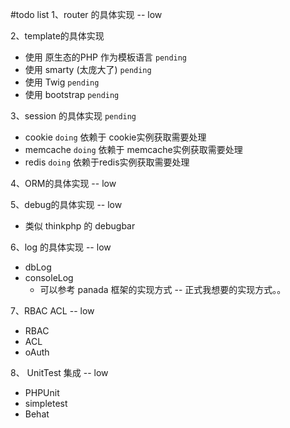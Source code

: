 #todo list
1、router 的具体实现  -- low

2、template的具体实现

   * 使用 原生态的PHP 作为模板语言  `pending`
   * 使用 smarty (太庞大了)  `pending`
   * 使用 Twig  `pending`
   * 使用 bootstrap  `pending`

3、session 的具体实现   `pending`

   * cookie   `doing` 依赖于 cookie实例获取需要处理
   * memcache   `doing`  依赖于 memcache实例获取需要处理
   * redis   `doing`  依赖于redis实例获取需要处理

4、ORM的具体实现 -- low

5、debug的具体实现 -- low

  * 类似 thinkphp 的 debugbar


6、log 的具体实现  -- low

   * dbLog
   * consoleLog
      * 可以参考 panada 框架的实现方式 -- 正式我想要的实现方式。。

7、RBAC ACL  -- low

   * RBAC
   * ACL
   * oAuth

8、 UnitTest 集成  -- low

   * PHPUnit
   * simpletest
   * Behat